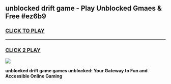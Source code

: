 
## unblocked drift game - Play Unblocked Gmaes & Free #ez6b9
<h3>
<a href="https://premium.freeplayer.one?title=unblocked_drift_game&ref=01M">CLICK TO PLAY</a></h3>
<hr>

<h3>
<a href="https://premium.freeplayer.one?title=unblocked_drift_game&ref=01M">CLICK 2 PLAY</a>
  
</h3>

<a href="https://premium.freeplayer.one?title=unblocked_drift_game&ref=01M"><img src="https://clearcache.store/games.png"></a>


**unblocked drift game games unblocked: Your Gateway to Fun and Accessible Online Gaming**
